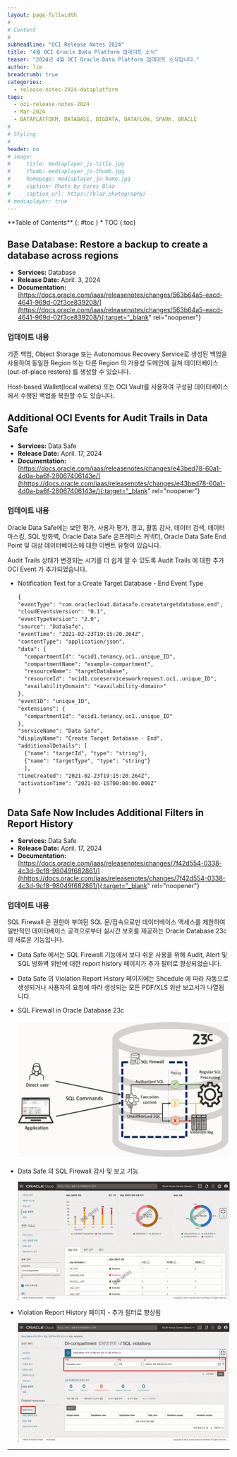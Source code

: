 ```yaml
---
layout: page-fullwidth
#
# Content
#
subheadline: "OCI Release Notes 2024"
title: "4월 OCI Oracle Data Platform 업데이트 소식"
teaser: "2024년 4월 OCI Oracle Data Platform 업데이트 소식입니다."
author: lim
breadcrumb: true
categories:
  - release-notes-2024-dataplatform
tags:
  - oci-release-notes-2024
  - Mar-2024
  - DATAPLATFORM, DATABASE, BIGDATA, DATAFLOW, SPARK, ORACLE
#
# Styling
#
header: no
# image:
#     title: mediaplayer_js-title.jpg
#     thumb: mediaplayer_js-thumb.jpg
#     homepage: mediaplayer_js-home.jpg
#     caption: Photo by Corey Blaz
#     caption_url: https://blaz.photography/
# mediaplayer: true
---
```


<div class="panel radius" markdown="1">
**Table of Contents**
{: #toc }
*  TOC
{:toc}
</div>

## Base Database: Restore a backup to create a database across regions
* **Services:** Database
* **Release Date:** April. 3, 2024
* **Documentation:** [https://docs.oracle.com/iaas/releasenotes/changes/563b64a5-eacd-4641-969d-02f3ce839208/](https://docs.oracle.com/iaas/releasenotes/changes/563b64a5-eacd-4641-969d-02f3ce839208/){:target="_blank" rel="noopener"}

### 업데이트 내용

기존 백업, Object Storage 또는 Autonomous Recovery Service로 생성된 백업을 사용하여 동일한 Region 또는 다른 Region 의 가용성 도메인에 걸쳐 데이터베이스(out-of-place restore) 를 생성할 수 있습니다.

Host-based Wallet(local wallets) 또는 OCI Vault를 사용하여 구성된 데이터베이스에서 수행된 백업을 복원할 수도 있습니다.


## Additional OCI Events for Audit Trails in Data Safe 
* **Services:** Data Safe
* **Release Date:** April. 17, 2024
* **Documentation:** [https://docs.oracle.com/iaas/releasenotes/changes/e43bed78-60a1-4d0a-ba6f-28067406143e/](hhttps://docs.oracle.com/iaas/releasenotes/changes/e43bed78-60a1-4d0a-ba6f-28067406143e/){:target="_blank" rel="noopener"}

### 업데이트 내용

Oracle Data Safe에는 보안 평가, 사용자 평가, 경고, 활동 감사, 데이터 검색, 데이터 마스킹, SQL 방화벽, Oracle Data Safe 온프레미스 커넥터, Oracle Data Safe End Point 및 대상 데이터베이스에 대한 이벤트 유형이 있습니다.

Audit Trails 상태가 변경되는 시기를 더 쉽게 알 수 있도록 Audit Trails 에 대한 추가 OCI Event 가 추가되었습니다.

- Notification Text for a Create Target Database - End Event Type

  ```txt
  {
  "eventType": "com.oraclecloud.datasafe.createtargetdatabase.end",
  "cloudEventsVersion": "0.1",
  "eventTypeVersion": "2.0",
  "source": "DataSafe",
  "eventTime": "2021-02-23T19:15:20.264Z",
  "contentType": "application/json",
  "data": {
    "compartmentId": "ocid1.tenancy.oc1..unique_ID",
    "compartmentName": "example-compartment",
    "resourceName": "targetDatabase",
    "resourceId": "ocid1.coreservicesworkrequest.oc1..unique_ID",
    "availabilityDomain": "<availability-domain>"
  },
  "eventID": "unique_ID",
  "extensions": {
    "compartmentId": "ocid1.tenancy.oc1..unique_ID"
  },
  "serviceName": "Data Safe", 
  "displayName": "Create Target Database - End",
  "additionalDetails": [
    {"name": "targetId", "type": "string"},
    {"name": "targetType", "type": "string"}
    ],
  "timeCreated": "2021-02-23T19:15:20.264Z",
  "activationTime": "2021-03-15T00:00:00.000Z"
  }
  ```

## Data Safe Now Includes Additional Filters in Report History 
* **Services:** Data Safe
* **Release Date:** April. 17, 2024
* **Documentation:** [https://docs.oracle.com/iaas/releasenotes/changes/7f42d554-0338-4c3d-9cf8-98049f682861/](hhttps://docs.oracle.com/iaas/releasenotes/changes/7f42d554-0338-4c3d-9cf8-98049f682861/){:target="_blank" rel="noopener"}

### 업데이트 내용

SQL Firewall 은 권한이 부여된 SQL 문/접속으로만 데이터베이스 액세스를 제한하여 일반적인 데이터베이스 공격으로부터 실시간 보호를 제공하는 Oracle Database 23c 의 새로운 기능입니다.

- Data Safe 에서는 SQL Firewall 기능에서 보다 쉬운 사용을 위해 Audit, Alert 및 SQL 방화벽 위반에 대한 report history 페이지가 추가 필터로 향상되었습니다.

- Data Safe 의 Violation Report History 페이지에는 Shcedule 에 따라 자동으로 생성되거나 사용자의 요청에 따라 생성되는 모든 PDF/XLS 위반 보고서가 나열됩니다. 


- SQL Firewall in Oracle Database 23c

  ![OCIGGSA](/assets/img/dataplatform/2024/release_note/202404/14_oci_data_safe_sql_firewall_01.png)

- Data Safe 의 SQL Firewall 감사 및 보고 기능

  ![OCIGGSA](/assets/img/dataplatform/2024/release_note/202404/15_oci_data_safe_sql_firewall_02.png)

- Violation Report History 페이지 - 추가 필터로 향상됨

  ![OCIGGSA](/assets/img/dataplatform/2024/release_note/202404/15_oci_data_safe_sql_firewall_03.png)


---